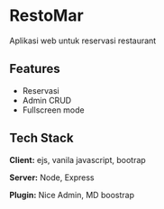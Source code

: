 
# RestoMar

Aplikasi web untuk reservasi restaurant


## Features

- Reservasi
- Admin CRUD
- Fullscreen mode


## Tech Stack

**Client:** ejs, vanila javascript, bootrap

**Server:** Node, Express

**Plugin:** Nice Admin, MD boostrap

